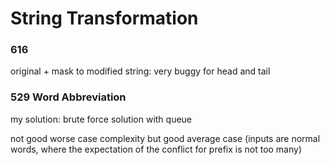 # String Transformation

### 616

original + mask to modified string: very buggy for head and tail



### 529 Word Abbreviation

my solution: brute force solution with queue

not good worse case complexity but good average case \(inputs are normal words, where the expectation of the conflict for prefix is not too many\)

